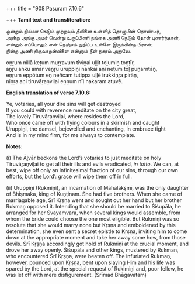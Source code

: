 +++
title = "908 Pasuram 7.10.6"

+++
**Tamil text and transliteration:**

ஒன்றும் நில்லா கெடும் முற்றவும் தீவினை உள்ளித் தொழுமின் தொண்டீர்,  
அன்று அங்கு அமர் வென்று உருப்பிணி நங்கை அணி நெடும் தோள் புணர்ந்தான்,  
என்றும் எப்போதும் என் நெஞ்சம் துதிப்ப உள்ளே இருக்கின்ற பிரான்,  
நின்ற அணி திருவாறன்விளை என்னும் நீள் நகரம் அதுவே.

oṉṟum nillā keṭum muṟṟavum tīviṉai uḷḷit toḻumiṉ toṇṭīr,  
aṉṟu aṅku amar veṉṟu uruppiṇi naṅkai aṇi neṭum tōḷ puṇarntāṉ,  
eṉṟum eppōtum eṉ neñcam tutippa uḷḷē irukkiṉṟa pirāṉ,  
niṉṟa aṇi tiruvāṟaṉviḷai eṉṉum nīḷ nakaram atuvē.

**English translation of verse 7.10.6:**

Ye, votaries, all your dire sins will get destroyed  
If you could with reverence meditate on the city great,  
The lovely Tiruvāṟaṉviḷai, where resides the Lord,  
Who once came off with flying colours in a skirmish and caught  
Uruppiṇi, the damsel, bejewelled and enchanting, in embrace tight  
And is in my mind firm, for me always to contemplate.

**Notes:**

\(i\) The Āḻvār beckons the Lord’s votaries to just meditate on holy Tiruvāṟaṉviḷai to get all their ills and evils eradicated, *in totto*. We can, at best, wipe off only an infinitesimal fraction of our sins, through our own efforts, but the Lord’: grace will wipe them off in full.

\(ii\) Uruppiṇi (Rukmiṇi), an incarnation of Māhalakṣmī, was the only daughter of Bhīṣmaka, king of Kuṇṭinam. She had five brothers. When she came of marriagable age, Śrī Kṛṣṇa went and sought out her hand but her brother Rukmaṇ opposed it. Intending that she should be married to Śiśupāla, he arranged for her Svayamvara, when several kings would assemble, from whom the bride could choose the one most eligible. But Rukmiṇi was so resolute that she would marry none but Kṛṣṇa and emboldened by this determination, she even sent a secret epistle to Kṛṣṇa, inviting him to come down at the appropriate moment and take her away some how, from those devils. Śrī Kṛṣṇa accordingly got hold of Rukmiṇi at the crucial moment, and drove her away openly. Śiśupāla and other kings, mustered by Rukman, who encountered Śrī Kṛṣṇa, were beaten off. The infuriated Rukmaṇ, however, pounced upon Kṛṣṇa, bent upon slaying Him and his life was spared by the Lord, at the special request of Rukimiṇi and, poor fellow, he was let off with mere disfigurement. (Śrīmad Bhāgavatam)


